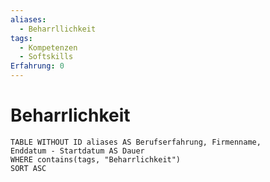 ```yaml
---
aliases:
  - Beharrllichkeit
tags:
  - Kompetenzen
  - Softskills
Erfahrung: 0
---
```

# Beharrlichkeit

```dataview
TABLE WITHOUT ID aliases AS Berufserfahrung, Firmenname,
Enddatum - Startdatum AS Dauer
WHERE contains(tags, "Beharrlichkeit")
SORT ASC
```
